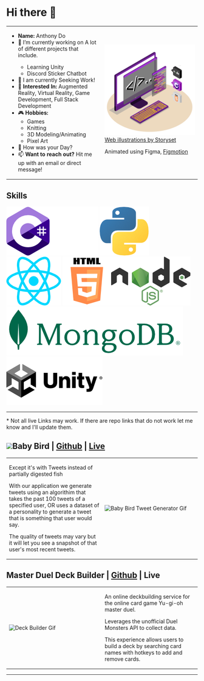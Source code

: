 <!--
**CurryFriedRice/CurryFriedRice** is a ✨ _special_ ✨ repository because its `README.md` (this file) appears on your GitHub profile.

- 🔭 I’m currently working on A lot of different projects that include. 
- 🌱 I’m currently learning Coding Dojo Coding bootcamp
- 👯 I’m looking to collaborate on ...
- 🤔 I’m looking for help with finding work!
- 💬 Ask me about React or C#
- 📫 How to reach me: Hit me up with an email or direct message!
- 😄 Pronouns: [He, Him, They, Them]
- ⚡ Fun fact: 
-->

# Hi there 👋

<!-- GET A REAL BANNER -->

<table>
  <tr>
    <td style="width:50%">
      <ul>
        <li> <b>Name:</b> Anthony Do</li>
        <li> 🌱  I’m currently working on A lot of different projects that include. </li>
            <ul>
                <li>Learning Unity</li>
                <li>Discord Sticker Chatbot</li>
            </ul>
        <li> 🔭 I am currently Seeking Work! </li>
        <li> 🌽 <b>Interested In:</b> Augmented Reality, Virtual Reality, Game Development, Full Stack Development</li>
        <li> 🎮 <b>Hobbies:</b>
          <ul>
            <li> Games </li>
            <li> Knitting </li> 
            <li> 3D Modeling/Animating </li>
            <li> Pixel Art </li>
          </ul
        </li>
        <li> 💬 How was your Day? </li>
        <li> 📫 <b>Want to reach out?</b> Hit me up with an email or direct message! </li>
    </td>
    <td style="width:50%">
        <img src=./Assets/img/ScrollingItem.gif style="width:500px"/>
        <div>
            <a href="https://storyset.com/web">Web illustrations by Storyset</a>
            <p>Animated using Figma, <a href="https://www.figma.com/community/plugin/733025261168520714/Figmotion">Figmotion</a><p>
        </div>
    </td>
  </tr>
</table> 

<h2>Skills</h2>

<img src=./Assets/img/Logos/png/CSharp.png alt="C Charp Logo"/><img src="./Assets/img/Logos/png/Github.png" alt="Github Logo"/>
<img src="./Assets/img/Logos/png/Python.png" alt="Python Logo"/><img src="./Assets/img/Logos/png/React.png" alt="React Logo"/>
<img src="./Assets/img/Logos/png/HTML_Badge.png" alt="HTML 5 Logo"/><img src="./Assets/img/Logos/png/Node.png" alt="Node JS Logo"/>
<img src="./Assets/img/Logos/png/Mongo.png" alt="MongoDB Logo"/><img src="./Assets/img/Logos/png/Unity.png" alt="Unity Logo"/>


<hr>
<p>* Not all live Links may work. If there are repo links that do not work let me know and I'll update them.</p>

<h2>
                <b><img src=./Assets/img/babybird.ico style="height:32px"/>Baby Bird | <a href="https://github.com/bdulude/twitter-baby-birding">Github</a> | <a href="http://penguin.recipes/">Live</a></b>
</h2>
<table>
    <tr>
        <td width=50%>
            <p>Except it's with Tweets instead of partially digested fish</p>
            <p>With our application we generate tweets using an algorithim that takes the past 100 tweets of a specified user, OR uses a dataset of a personality to generate a tweet that is something that user would say.</p>
            <p>The quality of tweets may vary but it will let you see a snapshot of that user's most recent tweets.</p>
        </td>
        <td width=50%>
            <img src=./Assets/img/TweetGenerator.gif alt="Baby Bird Tweet Generator Gif" width=500px>
        </td>
    </tr>
</table>

  
<h2>
  <b>Master Duel Deck Builder | <a href="https://github.com/CurryFriedRice/masterduel_deckbuilder">Github</a> | <a>Live</a></b>  
</h2>
<table>
    <tr>
        <td width=50%>
            <img src=./assets/img/Deckbuilder.gif alt="Deck Builder Gif"style="width:500px">
        </td>
        <td width=50%>
            <p>An online deckbuilding service for the online card game Yu-gi-oh master duel.<p>
            <p>Leverages the unofficial Duel Monsters API to collect data.</p>
            <p>This experience allows users to build a deck by searching card names with hotkeys to add and remove cards. </p>
        </td>
    </tr>
</table>

<hr>

<!-- TODO -->
<!-- 
    I don't know... Do Hobby Stuff?
    Coding Dojo Stuff here
    Github Stuff
 -->



